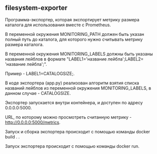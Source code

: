 ## filesystem-exporter

Программа-экспортер, которая экспортирует метрику
размера каталога для использования вместе с Prometheus.

В переменной окружения MONITORING_PATH должен быть указан полный
путь до каталога, для которого нужно считывать метрику
размера каталога.

В переменной окружения MONITORING_LABELS должны быть указаны
названия лейблов в формате "LABEL1='название лейбла';LABEL2=
'название лейбла';".

Пример - LABEL1=CATALOGSIZE;.

В коде экспортера (app.py) реализован алгоритм взятия списка названий
лейблов из переменной окружения MONITORING_LABELS, в данном
случае - CATALOGSIZE.

Экспортер запускается внутри контейнера, и доступен по адресу
0.0.0.0:5000.

URL, по которому можно просмотреть считанную метрику - 
http://0.0.0.0:5000/metrics.

Запуск и сборка экспортера происходит с помощью команды 
docker build . . 

Запуск экспортера происходит с помощью команды docker run.